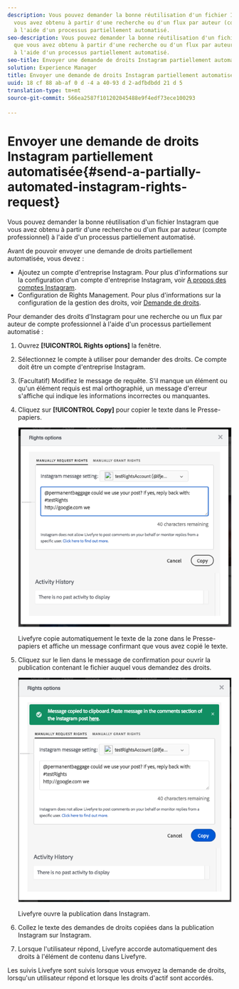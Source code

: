 ```yaml
---
description: Vous pouvez demander la bonne réutilisation d'un fichier Instagram que
  vous avez obtenu à partir d'une recherche ou d'un flux par auteur (compte professionnel)
  à l'aide d'un processus partiellement automatisé.
seo-description: Vous pouvez demander la bonne réutilisation d'un fichier Instagram
  que vous avez obtenu à partir d'une recherche ou d'un flux par auteur (compte professionnel)
  à l'aide d'un processus partiellement automatisé.
seo-title: Envoyer une demande de droits Instagram partiellement automatisée
solution: Experience Manager
title: Envoyer une demande de droits Instagram partiellement automatisée
uuid: 18 cf 88 ab-af 0 d -4 a 40-93 d 2-adfbdbdd 21 d 5
translation-type: tm+mt
source-git-commit: 566ea2587f101202045488e9f4edf73ece100293

---
```



# Envoyer une demande de droits Instagram partiellement automatisée{#send-a-partially-automated-instagram-rights-request}

Vous pouvez demander la bonne réutilisation d'un fichier Instagram que vous avez obtenu à partir d'une recherche ou d'un flux par auteur (compte professionnel) à l'aide d'un processus partiellement automatisé.

Avant de pouvoir envoyer une demande de droits partiellement automatisée, vous devez :

* Ajoutez un compte d'entreprise Instagram. Pour plus d'informations sur la configuration d'un compte d'entreprise Instagram, voir [A propos des comptes Instagram](../c-users-creating-accounts-with-studio-access/t-configure-social-accout-instagram/c-about-instagram-accounts.md#c_about_instagram_accounts).
* Configuration de Rights Management. Pour plus d'informations sur la configuration de la gestion des droits, voir [Demande de droits](../c-how-requesting-rights-works/c-how-requesting-rights-works.md#c_how_requesting_rights_works).

Pour demander des droits d'Instagram pour une recherche ou un flux par auteur de compte professionnel à l'aide d'un processus partiellement automatisé :

1. Ouvrez **[!UICONTROL Rights options]** la fenêtre.
1. Sélectionnez le compte à utiliser pour demander des droits. Ce compte doit être un compte d'entreprise Instagram.
1. (Facultatif) Modifiez le message de requête. S'il manque un élément ou qu'un élément requis est mal orthographié, un message d'erreur s'affiche qui indique les informations incorrectes ou manquantes.
1. Cliquez sur **[!UICONTROL Copy]** pour copier le texte dans le Presse-papiers.

   ![](assets/rr_insta_workaround1.png)

   Livefyre copie automatiquement le texte de la zone dans le Presse-papiers et affiche un message confirmant que vous avez copié le texte.

1. Cliquez sur le lien dans le message de confirmation pour ouvrir la publication contenant le fichier auquel vous demandez des droits.

   ![](assets/rr_insta_workaround2.png)

   Livefyre ouvre la publication dans Instagram.

1. Collez le texte des demandes de droits copiées dans la publication Instagram sur Instagram.
1. Lorsque l'utilisateur répond, Livefyre accorde automatiquement des droits à l'élément de contenu dans Livefyre.

Les suivis Livefyre sont suivis lorsque vous envoyez la demande de droits, lorsqu'un utilisateur répond et lorsque les droits d'actif sont accordés.
